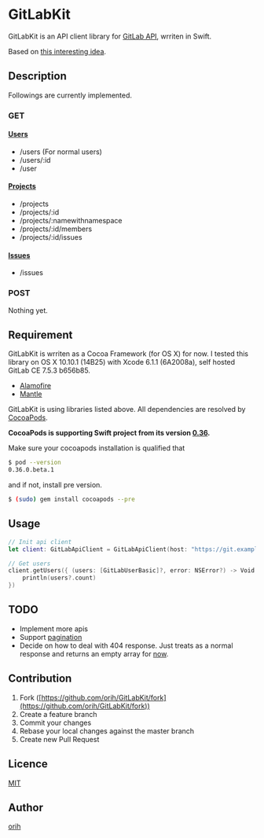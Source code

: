GitLabKit
====

GitLabKit is an API client library for [GitLab API](https://gitlab.com/help/api/README.md), wrriten in Swift.

Based on [this interesting idea](http://developer.hatenastaff.com/entry/smart-api-client-with-swift-using-enum-and-generics).

## Description

Followings are currently implemented.

### GET

#### [Users](https://gitlab.com/help/api/users.md)

- /users (For normal users)
- /users/:id
- /user

#### [Projects](https://gitlab.com/help/api/projects.md)

- /projects
- /projects/:id
- /projects/:namewithnamespace
- /projects/:id/members
- /projects/:id/issues

#### [Issues](https://gitlab.com/help/api/issues.md)

- /issues

### POST

Nothing yet.

## Requirement

GitLabKit is wrriten as a Cocoa Framework (for OS X) for now.
I tested this library on OS X 10.10.1 (14B25) with Xcode 6.1.1 (6A2008a), self hosted GitLab CE 7.5.3 b656b85.


- [Alamofire](https://github.com/Alamofire/Alamofire)
- [Mantle](https://github.com/Mantle/Mantle)

GitLabKit is using libraries listed above.
All dependencies are resolved by [CocoaPods](http://cocoapods.org/).

**CocoaPods is supporting Swift project from its version [0.36](https://github.com/CocoaPods/CocoaPods/milestones/0.36.0).**

Make sure your cocoapods installation is qualified that
```bash
$ pod --version
0.36.0.beta.1
```

and if not, install pre version.
```bash
$ (sudo) gem install cocoapods --pre
```

## Usage

```swift
// Init api client
let client: GitLabApiClient = GitLabApiClient(host: "https://git.example.com", privateToken: "YOUR-PRIVATE-TOKEN")

// Get users
client.getUsers({ (users: [GitLabUserBasic]?, error: NSError?) -> Void in
    println(users?.count)
})
```

## TODO

- Implement more apis
- Support [pagination](https://gitlab.com/help/api/README.md#pagination)
- Decide on how to deal with 404 response. Just treats as a normal response and returns an empty array for [now](https://github.com/orih/GitLabKit/blob/master/GitLabKit/GitLabApiClient.swift#L47).

## Contribution

1. Fork ([https://github.com/orih/GitLabKit/fork](https://github.com/orih/GitLabKit/fork))
2. Create a feature branch
3. Commit your changes
4. Rebase your local changes against the master branch
5. Create new Pull Request

## Licence

[MIT](https://github.com/orih/GitLabKit/blob/master/LICENCE)

## Author

[orih](https://github.com/orih)
